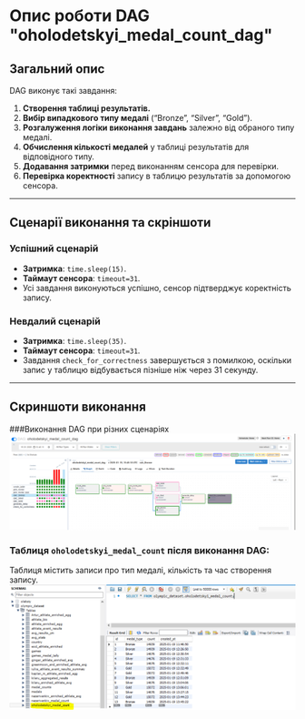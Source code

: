 # Опис роботи DAG "oholodetskyi_medal_count_dag"

## Загальний опис

DAG виконує такі завдання:

1. **Створення таблиці результатів.**
2. **Вибір випадкового типу медалі** (“Bronze”, “Silver”, “Gold”).
3. **Розгалуження логіки виконання завдань** залежно від обраного типу медалі.
4. **Обчислення кількості медалей** у таблиці результатів для відповідного типу.
5. **Додавання затримки** перед виконанням сенсора для перевірки.
6. **Перевірка коректності** запису в таблицю результатів за допомогою сенсора.

---

## Сценарії виконання та скріншоти

### Успішний сценарій
- **Затримка**: `time.sleep(15)`.
- **Таймаут сенсора**: `timeout=31`.
- Усі завдання виконуються успішно, сенсор підтверджує коректність запису.

### Невдалий сценарій
- **Затримка**: `time.sleep(35)`.
- **Таймаут сенсора**: `timeout=31`.
- Завдання `check_for_correctness` завершується з помилкою, оскільки запис у таблицю відбувається пізніше ніж через 31 секунду.

---

## Скриншоти виконання

###Виконання DAG при різних сценаріях
![DAG timeout 31.PNG](DAG%20timeout%2031.PNG)

### Таблиця `oholodetskyi_medal_count` після виконання DAG:

Таблиця містить записи про тип медалі, кількість та час створення запису.
![DB oholodetskyi_medal_count.PNG](DB%20oholodetskyi_medal_count.PNG)

